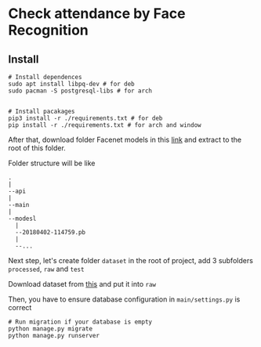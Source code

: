 # Check attendance by Face Recognition
## Install
```
# Install dependences
sudo apt install libpq-dev # for deb
sudo pacman -S postgresql-libs # for arch


# Install pacakages
pip3 install -r ./requirements.txt # for deb
pip install -r ./requirements.txt # for arch and window
```

After that, download folder Facenet models in this [link](https://drive.google.com/file/d/1EXPBSXwTaqrSC0OhUdXNmKSh9qJUQ55-/view) and extract to the root of this folder.

Folder structure will be like
```
.
|
--api
|
--main
|
--modesl
  |
  --20180402-114759.pb
  |
  --...
```

Next step, let's create folder `dataset` in the root of project, add 3 subfolders `processed`, `raw` and `test`

Download dataset from [this](https://drive.google.com/drive/folders/1itJjeBTp5CEW-gFDt2cMl7AN4DeeTHR3) and put it into `raw`

Then, you have to ensure database configuration in `main/settings.py` is correct

```
# Run migration if your database is empty
python manage.py migrate
python manage.py runserver
```
